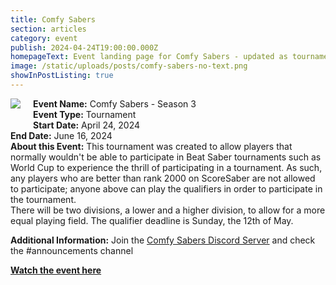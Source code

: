 ```yaml
---
title: Comfy Sabers
section: articles
category: event
publish: 2024-04-24T19:00:00.000Z
homepageText: Event landing page for Comfy Sabers - updated as tournaments become available.
image: /static/uploads/posts/comfy-sabers-no-text.png
showInPostListing: true
---
```


<div class="image">
    <img src="/uploads/banner.png" />
</div>

**Event Name:** Comfy Sabers - Season 3
\
**Event Type:** Tournament
\
**Start Date:** April 24, 2024
\
**End Date:** June 16, 2024
\
**About this Event:** This tournament was created to allow players that normally wouldn't be able to participate in Beat Saber tournaments such as World Cup to experience the thrill of participating in a tournament. As such, any players who are better than rank 2000 on ScoreSaber are not allowed to participate; anyone above can play the qualifiers in order to participate in the tournament.
\
There will be two divisions, a lower and a higher division, to allow for a more equal playing field. The qualifier deadline is Sunday, the 12th of May.

**Additional Information:** Join the [Comfy Sabers Discord Server](https://discord.gg/DP2d9kAzga) and check the #announcements channel

[**Watch the event here**](https://www.twitch.tv/comfysabers)

<style>
.image {
  float: left;
  padding: 0px 20px 20px 0px;
}
</style>
